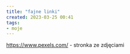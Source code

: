 ```yaml
---
title: "fajne linki"
created: 2023-03-25 00:41
tags:
- moje
---
```


https://www.pexels.com/ - stronka ze zdjęciami